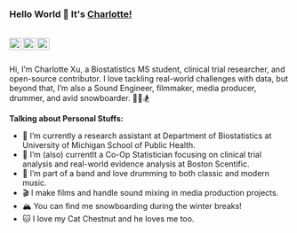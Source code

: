 
### Hello World 👋 It's [Charlotte!](https://www.linkedin.com/in/xxchar/)

<br/>



<a href="https://www.linkedin.com/in/xxchar/">
<img align="left" alt="Saket Prag" width="22px" src="https://cdn.jsdelivr.net/npm/simple-icons@v3/icons/linkedin.svg" />
</a>
<a href="https://www.instagram.com/chachars_1031/">
<img align="left" alt="Saket Prag" width="22px" src="https://cdn.jsdelivr.net/npm/simple-icons@v3/icons/instagram.svg" />
</a>
<a href="https://space.bilibili.com/21579000?spm_id_from=333.1007.0.0">
<img align="left" alt="Saket Prag | Twitter" width="22px" src="https://cdn.jsdelivr.net/npm/simple-icons@v3/icons/youtube.svg" />
</a>
<br />

<br />

Hi, I’m Charlotte Xu, a Biostatistics MS student, clinical trial researcher, and open-source contributor. I love tackling real-world challenges with data, but beyond that, I’m also a Sound Engineer, filmmaker, media producer, drummer, and avid snowboarder. 🎥🎶🏂



**Talking about Personal Stuffs:**

- 🔭 I’m currently a research assistant at Department of Biostatistics at University of Michigan School of Public Health.
- 🔭 I’m (also) currentlt a Co-Op Statistician focusing on clinical trial analysis and real-world evidence analysis at Boston Scentific.
- 🎸 I’m part of a band and love drumming to both classic and modern music.
-	🎬 I make films and handle sound mixing in media production projects.
-	🏔️ You can find me snowboarding during the winter breaks!
-	🐱 I love my Cat Chestnut and he loves me too. 


